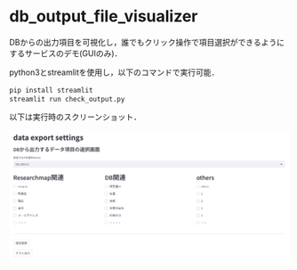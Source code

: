 # db_output_file_visualizer
DBからの出力項目を可視化し，誰でもクリック操作で項目選択ができるようにするサービスのデモ(GUIのみ)．   

python3とstreamlitを使用し，以下のコマンドで実行可能．
```
pip install streamlit
streamlit run check_output.py
```

以下は実行時のスクリーンショット．

![alt text](image.png)
